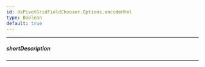 ```yaml
---
id: dxPivotGridFieldChooser.Options.encodeHtml
type: Boolean
default: true
---
```

---
##### shortDescription
<!-- Description goes here -->

---
<!-- Description goes here -->